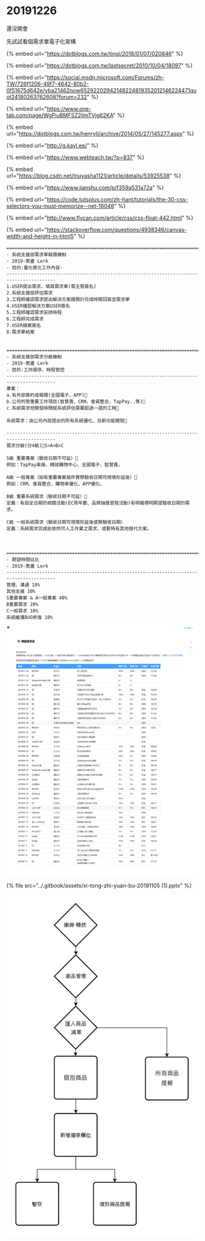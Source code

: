 # 20191226

還沒開會 

先試試看個需求單電子化架構

{% embed url="https://dotblogs.com.tw/tingi/2018/01/07/020846" %}



{% embed url="https://dotblogs.com.tw/lastsecret/2010/10/04/18097" %}



{% embed url="https://social.msdn.microsoft.com/Forums/zh-TW/726f1206-49f7-4642-80b2-0f51675d642e/vba21462now65292202942148224819352012146224471quot24180263762608?forum=232" %}



{% embed url="https://www.one-tab.com/page/WgPiuBMFSZ2jlmTVjg62KA" %}



{% embed url="https://dotblogs.com.tw/henryli/archive/2014/05/27/145277.aspx" %}



{% embed url="http://g.kayl.ee/" %}



{% embed url="https://www.webteach.tw/?p=837" %}



{% embed url="https://blog.csdn.net/Inuyasha1121/article/details/53925538" %}





{% embed url="https://www.jianshu.com/p/f359a531a72a" %}



{% embed url="https://code.tutsplus.com/zh-hant/tutorials/the-30-css-selectors-you-must-memorize--net-16048" %}



{% embed url="http://www.flycan.com/article/css/css-float-442.html" %}



{% embed url="https://stackoverflow.com/questions/4938346/canvas-width-and-height-in-html5" %}



```text
========================================================================================
- 系統支援部需求單報價機制
- 2019-策畫 Lerk      
- 目的:量化質化工作內容-
----------------------------------------------------------------------------------------
1.USER提出需求，填寫需求單(需主管簽名)
2.系統支援部評估需求
3.工程師確認需求提出解決方案跟預計完成時間回寫至需求單
4.USER確認解決方案USER簽名
5.工程師確認需求安排時程
6.工程師完成需求
7.USER接案簽名
8.需求單結案


========================================================================================
- 系統支援部需求分級機制
- 2019-策畫 Lerk
- 目的:工作順序、時程管控
----------------------------------------------------------------------------------------
專案：
a.有外部簽約或報價(全國電子、APP)      
b.公司列管重要工作項目(智慧賣、CRM、會員整合、TapPay..等)      
c.系統需求但開發時間經系統評估需要超過一週的工時

系統需求：由公司內部提出的所有系統優化，及新功能開發

----------------------------------------------------------------------------------------
需求分級(分4級)S>A>B>C

S級 重要專案（驗收日期不可延）　　
例如：TapPay串接、精技購物中心、全國電子、智慧賣。

A級 一般專案（如有重要專案插件實際驗收日期可視情形延後）　　
例如：CRM、會員整合、購物車優化、APP優化。

B級 重要系統需求（驗收日期不可延）　　
定義：有設定日期的相關活動(EC周年慶、品牌抽獎登陸活動)有明確標明期望驗收日期的需求。

C級 一般系統需求（驗收日期可視情形延後或無驗收日期）
定義：系統需求完成前依然可人工作業之需求，或暫時有其他替代方案。



========================================================================================
- 期望時間佔比
- 2019-策畫 Lerk
----------------------------------------------------------------------------------------
管理、溝通 10%
其他支援 10%
S重要專案 & A一般專案 40%
B重要需求 20%
C一般需求 10%
系統維護BUG修復 10%

```

![](../.gitbook/assets/fireshot-capture-001-gong-yong-showdoc-192.168.32.23.png)

{% file src="../.gitbook/assets/xi-tong-zhi-yuan-bu-20191105 \(1\).pptx" %}

![](../.gitbook/assets/5e01c4706e45d.png)

